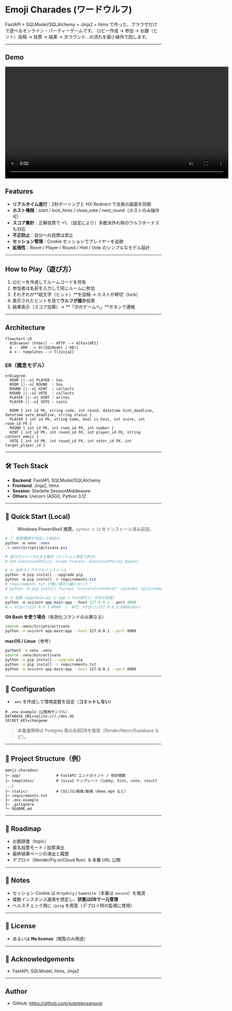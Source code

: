 # Emoji Charades (ワードウルフ)

FastAPI + SQLModel/SQLAlchemy + Jinja2 + htmx で作った、ブラウザだけで遊べるオンライン・パーティーゲームです。
ロビー作成 → 参加 → お題（ヒント）投稿 → 投票 → 結果 → 次ラウンド…の流れを最小操作で回します。

---

## Demo
<video src="./static/demo.mp4" controls width="720" playsinline></video>


## Features
- **リアルタイム進行**：2秒ポーリングと HX-Redirect で全員の画面を同期
- **ホスト権限**：start / lock_hints / close_vote / next_round（ホストのみ操作可）
- **スコア集計**：正解投票で +1、（設定により）多数決外れ時のウルフボーナスも対応
- **不正防止**：自分への投票は禁止
- **セッション管理**：Cookie セッションでプレイヤーを追跡
- **拡張性**：Room / Player / Round / Hint / Vote のシンプルなモデル設計

---

## How to Play（遊び方）
1. ロビーを作成してルームコードを共有
2. 参加者は名前を入力して同じルームに参加
3. それぞれが**絵文字（ヒント）**を投稿 → ホストが締切（lock）
4. 表示されたヒントを見て**ウルフが誰か**投票
5. 結果表示（スコア加算）→ **「次のゲームへ」**ボタンで連戦

---

## Architecture
```mermaid
flowchart LR
  B[Browser (htmx)] -- HTTP --> A[FastAPI]
  A -- ORM --> D[(SQLModel / DB)]
  A <-- templates --> T[Jinja2]
```

### ER（概念モデル）
```mermaid
erDiagram
  ROOM ||--o{ PLAYER : has
  ROOM ||--o{ ROUND  : has
  ROUND ||--o{ HINT  : collects
  ROUND ||--o{ VOTE  : collects
  PLAYER ||--o{ HINT : writes
  PLAYER ||--o{ VOTE : casts

  ROOM { int id PK, string code, int round, datetime hint_deadline, datetime vote_deadline, string status }
  PLAYER { int id PK, string name, bool is_host, int score, int room_id FK }
  ROUND { int id PK, int room_id FK, int number }
  HINT { int id PK, int round_id FK, int player_id FK, string content_emoji }
  VOTE { int id PK, int round_id FK, int voter_id FK, int target_player_id }
```

---

## 🛠 Tech Stack
- **Backend**: FastAPI, SQLModel/SQLAlchemy
- **Frontend**: Jinja2, htmx
- **Session**: Starlette SessionMiddleware
- **Others**: Uvicorn (ASGI), Python 3.12

---

## 🚀 Quick Start (Local)
> **Windows PowerShell 推奨**。`python 3.12` をインストール済み前提。

```powershell
# ① 仮想環境を作成して有効化
python -m venv .venv
.\.venv\Scripts\Activate.ps1

# 実行ポリシーで止まる場合（セッション限定で許可）
# Set-ExecutionPolicy -Scope Process -ExecutionPolicy Bypass

# ② 依存ライブラリをインストール
python -m pip install --upgrade pip
python -m pip install -r requirements.txt
# requirements.txt が無い場合の最小セット：
# python -m pip install fastapi "uvicorn[standard]" sqlmodel sqlalchemy jinja2 python-multipart

# ③ 起動（app/main.py に app = FastAPI() がある前提）
python -m uvicorn app.main:app --host 127.0.0.1 --port 8000
# → http://127.0.0.1:8000  /  API: http://127.0.0.1:8000/docs
```

**Git Bash を使う場合**（有効化コマンドのみ異なる）
```bash
source .venv/Scripts/activate
python -m uvicorn app.main:app --host 127.0.0.1 --port 8000
```

**macOS / Linux**（参考）
```bash
python3 -m venv .venv
source .venv/bin/activate
python -m pip install --upgrade pip
python -m pip install -r requirements.txt
python -m uvicorn app.main:app --host 127.0.0.1 --port 8000
```

---

## 🔐 Configuration
- `.env` を作成して環境変数を設定（**コミットしない**）

```
# .env.example（公開用サンプル）
DATABASE_URL=sqlite:///./dev.db
SECRET_KEY=changeme
```

> 本番運用時は Postgres 等の永続DBを推奨（Render/Neon/Supabase など）。

---

## 📁 Project Structure（例）
```
emoji-charades/
├─ app/                # FastAPI エンドポイント / 依存関数
├─ templates/          # Jinja2 テンプレート（lobby, hint, vote, result ...）
├─ static/             # CSS/JS/画像/動画（demo.mp4 など）
├─ requirements.txt
├─ .env.example
├─ .gitignore
└─ README.md
```

---

## 🧭 Roadmap
- お題辞書（topic）
- 匿名投票モード / 投票演出
- 最終結果ページの演出と履歴
- デプロイ（Render/Fly.io/Cloud Run）& 本番 URL 公開

---

## 📝 Notes
- セッション Cookie は `HttpOnly` / `SameSite`（本番は `secure`）を推奨
- 複数インスタンス運用を想定し、**状態はDBで一元管理**
- ヘルスチェック用に `/ping` を用意（デプロイ時の監視に使用）

---

## 📜 License
- あるいは **No license**（閲覧のみ用途）

---

## 🙌 Acknowledgements
- FastAPI, SQLModel, htmx, Jinja2

---

## Author
- GitHub: https://github.com/sutetekosamurai

